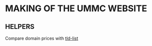 # MAKING OF THE UMMC WEBSITE

## HELPERS

Compare domain prices with [tld-list](https://tld-list.com/)
